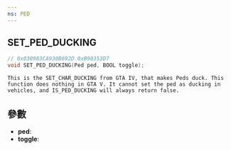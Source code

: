 ```yaml
---
ns: PED
---
```

## SET_PED_DUCKING

```c
// 0x030983CA930B692D 0xB90353D7
void SET_PED_DUCKING(Ped ped, BOOL toggle);
```

```
This is the SET_CHAR_DUCKING from GTA IV, that makes Peds duck. This function does nothing in GTA V. It cannot set the ped as ducking in vehicles, and IS_PED_DUCKING will always return false.  
```

## 參數
* **ped**: 
* **toggle**: 

